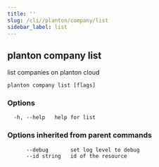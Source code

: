 ```yaml
---
title: ''
slug: /cli//planton/company/list
sidebar_label: list
---
```

## planton company list

list companies on planton cloud

```
planton company list [flags]
```

### Options

```
  -h, --help   help for list
```

### Options inherited from parent commands

```
      --debug       set log level to debug
      --id string   id of the resource
```

